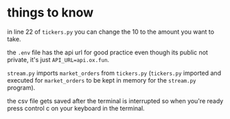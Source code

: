 # things to know
in line 22 of ```tickers.py``` you can change the 10 to the amount you want to take.


the ```.env``` file has the api url for good practice even though its public not private, it's just ```API_URL=api.ox.fun```.


```stream.py``` imports ```market_orders``` from ```tickers.py``` (```tickers.py``` imported and executed for ```market_orders``` to be kept in memory for the ```stream.py``` program).


the csv file gets saved after the terminal is interrupted so when you're ready press control c on your keyboard in the terminal.
